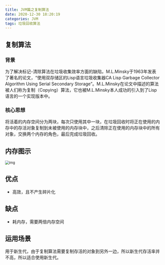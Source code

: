 ```yaml
---
title: JVM篇之复制算法
date: 2020-12-30 18:20:19
categories: JVM
tags: 垃圾回收算法
---
```


##  复制算法

###  背景

为了解决标记-清除算法在垃圾收集效率方面的缺陷，M.L.Minsky于1963年发表了著名的论文，“使用双存储区的Lisp语言垃圾收集器CA Lisp Garbage Collector Algorithm Using Serial Secondary Storage”。M.L.Minsky在论文中描述的算法被人们称为复制（Copying）算法，它也被M.L.Minsky本人成功的引入到了Lisp语言的一个实现版本中。

###  核心思想

将活着的内存空间分为两块，每次只使用其中一块，在垃圾回收时将正在使用的内存中的存活对象复制到未被使用的内存块中，之后清除正在使用的内存块中的所有对象，交换两个内存的角色，最后完成垃圾回收。

##  内存图示

<img src="https://img-blog.csdnimg.cn/20200729095325197.png" alt="img" style="zoom:80%;" />

##  优点

- 高效，且不产生碎片化

##  缺点

- 耗内存，需要两倍内存空间

##  运用场景

用于新生代，由于复制算法需要复制存活的对象到另外一边，所以新生代存活率并不高，所以适合使用新生代。
